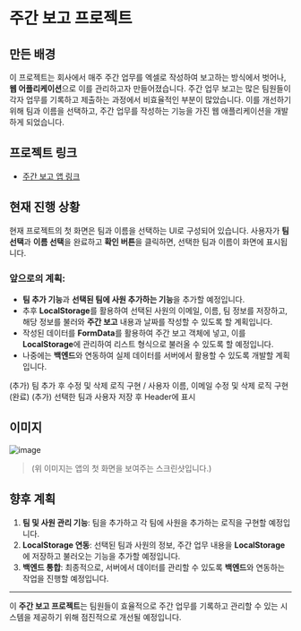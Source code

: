 # 주간 보고 프로젝트

## 만든 배경
이 프로젝트는 회사에서 매주 주간 업무를 엑셀로 작성하여 보고하는 방식에서 벗어나, **웹 어플리케이션**으로 이를 관리하고자 만들어졌습니다. 주간 업무 보고는 많은 팀원들이 각자 업무를 기록하고 제출하는 과정에서 비효율적인 부분이 많았습니다. 이를 개선하기 위해 팀과 이름을 선택하고, 주간 업무를 작성하는 기능을 가진 웹 애플리케이션을 개발하게 되었습니다.

## 프로젝트 링크
- [주간 보고 앱 링크](https://gkkary3.github.io/Weekly-Project-App/)

## 현재 진행 상황
현재 프로젝트의 첫 화면은 팀과 이름을 선택하는 UI로 구성되어 있습니다. 사용자가 **팀 선택**과 **이름 선택**을 완료하고 **확인 버튼**을 클릭하면, 선택한 팀과 이름이 화면에 표시됩니다. 

### 앞으로의 계획:
- **팀 추가 기능**과 **선택된 팀에 사원 추가하는 기능**을 추가할 예정입니다.
- 추후 **LocalStorage**를 활용하여 선택된 사원의 이메일, 이름, 팀 정보를 저장하고, 해당 정보를 불러와 **주간 보고** 내용과 날짜를 작성할 수 있도록 할 계획입니다.
- 작성된 데이터를 **FormData**를 활용하여 주간 보고 객체에 넣고, 이를 **LocalStorage**에 관리하여 리스트 형식으로 불러올 수 있도록 할 예정입니다.
- 나중에는 **백엔드**와 연동하여 실제 데이터를 서버에서 활용할 수 있도록 개발할 계획입니다.

(추가) 팀 추가 후 수정 및 삭제 로직 구현 / 사용자 이름, 이메일 수정 및 삭제 로직 구현(완료)
(추가) 선택한 팀과 사용자 저장 후 Header에 표시
## 이미지

![image](https://github.com/user-attachments/assets/617125de-cee4-4538-a421-fe1161e39042)


> (위 이미지는 앱의 첫 화면을 보여주는 스크린샷입니다.)

## 향후 계획
1. **팀 및 사원 관리 기능**: 팀을 추가하고 각 팀에 사원을 추가하는 로직을 구현할 예정입니다.
2. **LocalStorage 연동**: 선택된 팀과 사원의 정보, 주간 업무 내용을 **LocalStorage**에 저장하고 불러오는 기능을 추가할 예정입니다.
3. **백엔드 통합**: 최종적으로, 서버에서 데이터를 관리할 수 있도록 **백엔드**와 연동하는 작업을 진행할 예정입니다.

---

이 **주간 보고 프로젝트**는 팀원들이 효율적으로 주간 업무를 기록하고 관리할 수 있는 시스템을 제공하기 위해 점진적으로 개선될 예정입니다.
